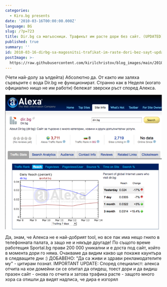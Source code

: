 ```yaml
---
categories:
  - Kiro.bg presents
date: '2010-03-16T00:00:00.000Z'
language: BG
slug: /?p=723
title: Dir.bg са магьосници. Трафикът им расте дори без сайт. (UPDATED)
published: true
summary: ''
id: 2010-03-16-dirbg-sa-magosnitsi-trafikat-im-raste-dori-bez-sayt-updated
postImage: >-
  https://raw.githubusercontent.com/kirilchristov/blog_images/main/2010/03/Screen-shot-2010-03-16-at-5.56.04-PM.png
---
```


(Чети най-долу за ъпдейта) Абсолютно да. От както им заляха сървърите с вода Dir.bg не функционират. Странно как в Неделя (когато официално нищо не им работи) бележат зверски ръст според Алекса.

![дир.бг трафик алекса](https://raw.githubusercontent.com/kirilchristov/blog_images/main/2010/03/Screen-shot-2010-03-16-at-5.56.04-PM.png)

Да, знам, че Алекса не е най-добрият tool, но все пак има нещо гнило в телефонната палата, а защо не и някъде другаде! По същото време работещия Sportal.bg прави 200 000 уникални и е доста под сайт, който в момента дори го няма. Очакваме да видим какво ще покаже каунтъра в следващите дни :) ДОБАВЕНО: "Да са живи и здрави рекламодателите му" - цитирам познат. IMPORTANT UPDATE: Според специалист: алекса отчита на кои домейни си се опитал да отидеш, тоест дори и да видиш празен сайт - онова го отчита и затова трафика расте - защото много хора са отишли да видят надписа, че дира е изгорял
